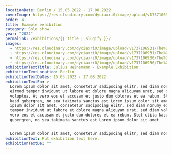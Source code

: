 ```yaml
---
locationDate: Berlin / 15.05.2022 - 17.08.2022
coverImage: https://res.cloudinary.com/dyciaxri0/image/upload/v1737106931/The%20Sound%20of%20Words%20Falling%20-%20formatted/202401_Jahn_und_Jahn_Munich/Heinemann_The-Sound-of-Words-Falling_Jahn-und-Jahn_Munich_15_web_vqy3bo.jpg
order: 4
title: Example exhibition
category: Solo show
year: "2024"
permalink: /exhibitions/{{ title | slugify }}/
images:
  - https://res.cloudinary.com/dyciaxri0/image/upload/v1737106931/The%20Sound%20of%20Words%20Falling%20-%20formatted/202401_Jahn_und_Jahn_Munich/Heinemann_The-Sound-of-Words-Falling_Jahn-und-Jahn_Munich_06_web_oh0zv7.jpg
  - https://res.cloudinary.com/dyciaxri0/image/upload/v1737106931/The%20Sound%20of%20Words%20Falling%20-%20formatted/202401_Jahn_und_Jahn_Munich/Heinemann_The-Sound-of-Words-Falling_Jahn-und-Jahn_Munich_03_web_y33wj8.jpg
  - https://res.cloudinary.com/dyciaxri0/image/upload/v1737106930/The%20Sound%20of%20Words%20Falling%20-%20formatted/202401_Jahn_und_Jahn_Munich/Heinemann_The-Sound-of-Words-Falling_Jahn-und-Jahn_Munich_11_web_pndthn.jpg
  - https://res.cloudinary.com/dyciaxri0/image/upload/v1737106930/The%20Sound%20of%20Words%20Falling%20-%20formatted/202401_Jahn_und_Jahn_Munich/Heinemann_The-Sound-of-Words-Falling_Jahn-und-Jahn_Munich_16_web_st1jyc.jpg
exhibitionTextTitle: Julius Heinemann - Example Exhibition
exhibitionTextLocation: Berlin
exhibitionTextDates: 15.05.2022 - 17.08.2022
exhibitionTextEn: >-
  Lorem ipsum dolor sit amet, consetetur sadipscing elitr, sed diam nonumy
  eirmod tempor invidunt ut labore et dolore magna aliquyam erat, sed diam
  voluptua. At vero eos et accusam et justo duo dolores et ea rebum. Stet clita
  kasd gubergren, no sea takimata sanctus est Lorem ipsum dolor sit amet. Lorem
  ipsum dolor sit amet, consetetur sadipscing elitr, sed diam nonumy eirmod
  tempor invidunt ut labore et dolore magna aliquyam erat, sed diam voluptua. At
  vero eos et accusam et justo duo dolores et ea rebum. Stet clita kasd
  gubergren, no sea takimata sanctus est Lorem ipsum dolor sit amet.


  Lorem ipsum dolor sit amet, consetetur sadipscing elitr, sed diam nonumy eirmod tempor invidunt ut labore et dolore magna aliquyam erat, sed diam voluptua. At vero eos et accusam et justo duo dolores et ea rebum. Stet clita kasd gubergren, no sea takimata sanctus est Lorem ipsum dolor sit amet. Lorem ipsum dolor sit amet, consetetur sadipscing elitr, sed diam nonumy eirmod tempor invidunt ut labore et dolore magna aliquyam erat, sed diam voluptua. At vero eos et accusam et justo duo dolores et ea rebum. Stet clita kasd gubergren, no sea takimata sanctus est Lorem ipsum dolor sit amet.
exhibitionText: P﻿ut exhibition text here.
exhibitionTextDe: ""
---
```

